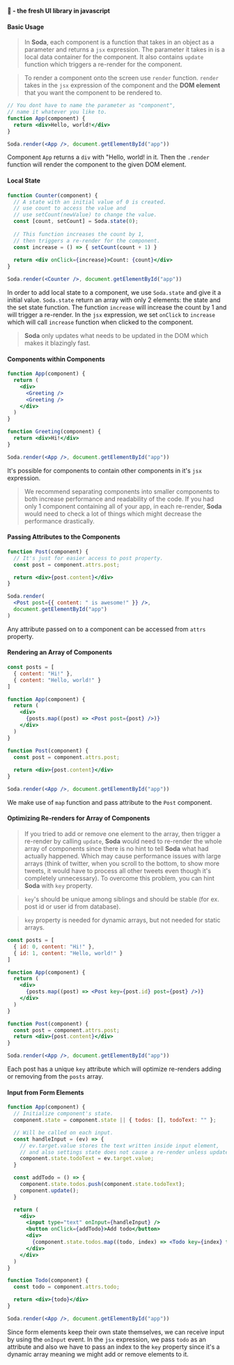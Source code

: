 **🥤  - the fresh UI library in javascript**



#### Basic Usage

> In **Soda**, each component is a function that takes in an object as a parameter and returns a `jsx` expression. The parameter it takes in is a local data container for the component. It also contains `update` function which triggers a re-render for the component.

> To render a component onto the screen use `render` function.  `render` takes in the `jsx` expression of the component and the **DOM element** that you want the component to be rendered to.

```jsx
// You dont have to name the parameter as "component",
// name it whatever you like to.
function App(component) {
  return <div>Hello, world!</div>
}

Soda.render(<App />, document.getElementById("app"))
```

Component `App` returns a `div` with "Hello, world! in it. Then the `.render` function will render the component to the given DOM element.



#### Local State

```jsx
function Counter(component) {
  // A state with an initial value of 0 is created.
  // use count to access the value and
  // use setCount(newValue) to change the value.
  const [count, setCount] = Soda.state(0);
  
  // This function increases the count by 1, 
  // then triggers a re-render for the component.
  const increase = () => { setCount(count + 1) }
  
  return <div onClick={increase}>Count: {count}</div>
}

Soda.render(<Counter />, document.getElementById("app"))
```

In order to add local state to a component, we use `Soda.state` and give it a initial value. `Soda.state` return an array with only 2 elements: the state and the set state function. The function `increase`  will increase the count by 1 and will trigger a re-render. In the `jsx` expression, we set `onClick` to `increase` which will call `increase` function when clicked to the component.

> **Soda** only updates what needs to be updated in the DOM which makes it blazingly fast.



#### Components within Components

```jsx
function App(component) {
  return (
    <div>
      <Greeting />
      <Greeting />
    </div>
  )
}

function Greeting(component) {
  return <div>Hi!</div>
}

Soda.render(<App />, document.getElementById("app"))
```

It's possible for components to contain other components in it's `jsx` expression. 

> We recommend separating components into smaller components to both increase performance and readability of the code. If you had only 1 component containing all of your app, in each re-render, **Soda** would need to check a lot of things which might decrease the performance drastically.



#### Passing Attributes to the Components

```jsx
function Post(component) {
  // It's just for easier access to post property.
  const post = component.attrs.post;

  return <div>{post.content}</div>
}

Soda.render(
  <Post post={{ content: " is awesome!" }} />, 
  document.getElementById("app")
)
```

Any attribute passed on to a component can be accessed from `attrs` property.



#### Rendering an Array of Components

```jsx
const posts = [
  { content: "Hi!" },
  { content: "Hello, world!" }
]

function App(component) {
  return (
    <div>
      {posts.map((post) => <Post post={post} />)}
    </div>
  )
}

function Post(component) {
  const post = component.attrs.post;
    
  return <div>{post.content}</div>
}

Soda.render(<App />, document.getElementById("app"))
```

We make use of `map` function and pass attribute to the `Post` component.



#### Optimizing Re-renders for Array of Components

> If you tried to add or remove one element to the array, then trigger a re-render by calling `update`, **Soda** would need to re-render the whole array of components since there is no hint to tell **Soda** what had actually happened. Which may cause performance issues with large arrays (think of twitter, when you scroll to the bottom, to show more tweets, it would have to process all other tweets even though it's completely unnecessary). To overcome this problem, you can hint **Soda** with `key` property.

> `key`'s should be unique among siblings and should be stable (for ex. post id or user id from database).

> `key` property is needed for dynamic arrays, but not needed for static arrays.

```jsx
const posts = [
  { id: 0, content: "Hi!" },
  { id: 1, content: "Hello, world!" }
]

function App(component) {
  return (
    <div>
      {posts.map((post) => <Post key={post.id} post={post} />)}
    </div>
  )
}

function Post(component) {
  const post = component.attrs.post;
  return <div>{post.content}</div>
}

Soda.render(<App />, document.getElementById("app"))
```

Each post has a unique `key` attribute which will optimize re-renders adding or removing from the `posts` array.



#### Input from Form Elements

```jsx
function App(component) {
  // Initialize component's state.
  component.state = component.state || { todos: [], todoText: "" };

  // Will be called on each input.
  const handleInput = (ev) => {
    // ev.target.value stores the text written inside input element,
    // and also settings state does not cause a re-render unless update is called.
    component.state.todoText = ev.target.value;
  }

  const addTodo = () => {
    component.state.todos.push(component.state.todoText);
    component.update();
  }

  return (
    <div>
      <input type="text" onInput={handleInput} />
      <button onClick={addTodo}>Add todo</button>
      <div>
        {component.state.todos.map((todo, index) => <Todo key={index} todo={todo} />)}
      </div>
    </div>
  )
}

function Todo(component) {
  const todo = component.attrs.todo;

  return <div>{todo}</div>
}

Soda.render(<App />, document.getElementById("app"))
```

Since form elements keep their own state themselves, we can receive input by using the `onInput` event. In the `jsx` expression, we pass `todo` as an attribute and also we have to pass an index to the `key` property since it's a dynamic array meaning we might add or remove elements to it.